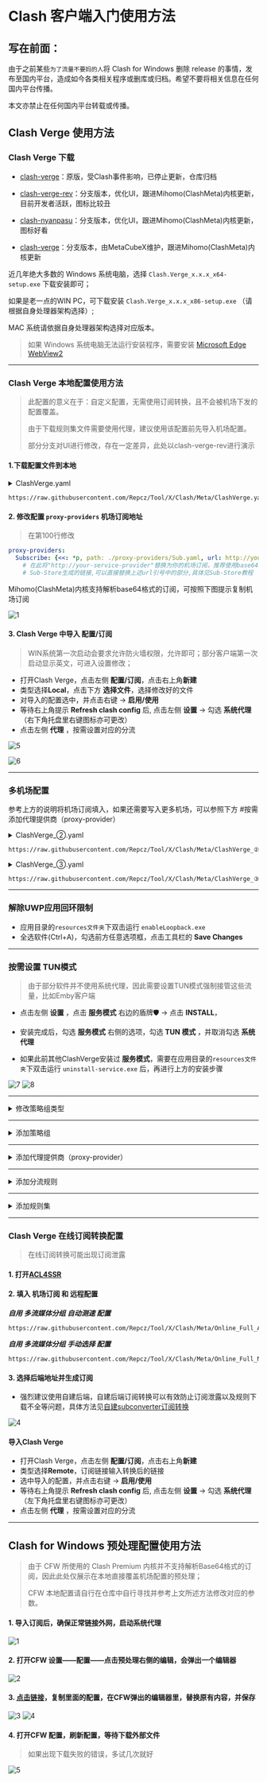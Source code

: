# Clash 客户端入门使用方法

## 写在前面：
由于之前某些`为了流量不要妈的人`将 Clash for Windows 删除 release 的事情，发布至国内平台，造成如今各类相关程序或删库或归档。希望不要将相关信息在任何国内平台传播。

本文亦禁止在任何国内平台转载或传播。


## Clash Verge 使用方法

### Clash Verge 下载

* [clash-verge](https://github.com/zzzgydi/clash-verge/releases)：原版，受Clash事件影响，已停止更新，仓库归档

* [clash-verge-rev](https://github.com/clash-verge-rev/clash-verge-rev/releases)：分支版本，优化UI，跟进Mihomo(ClashMeta)内核更新，目前开发者活跃，图标比较丑

* [clash-nyanpasu](https://github.com/keiko233/clash-nyanpasu/releases)：分支版本，优化UI，跟进Mihomo(ClashMeta)内核更新，图标好看

* [clash-verge](https://github.com/MetaCubeX/clash-verge/releases)：分支版本，由MetaCubeX维护，跟进Mihomo(ClashMeta)内核更新

近几年绝大多数的 Windows 系统电脑，选择 `Clash.Verge_x.x.x_x64-setup.exe` 下载安装即可；

如果是老一点的WIN PC，可下载安装 `Clash.Verge_x.x.x_x86-setup.exe` （请根据自身处理器架构选择）; 

MAC 系统请依据自身处理器架构选择对应版本。

> 如果 Windows 系统电脑无法运行安装程序，需要安装 [Microsoft Edge WebView2](https://developer.microsoft.com/en-us/microsoft-edge/webview2/?form=MA13LH#download-section)

---

### Clash Verge 本地配置使用方法

> 此配置的意义在于：自定义配置，无需使用订阅转换，且不会被机场下发的配置覆盖。
>
> 由于下载规则集文件需要使用代理，建议使用该配置前先导入机场配置。
>
> 部分分支对UI进行修改，存在一定差异，此处以clash-verge-rev进行演示

#### 1.下载配置文件到本地

<details>
  <summary>ClashVerge.yaml</summary>

- [x] 地区分流（香港、美国、日本、台湾、新加坡）
- [x] 苹果、谷歌、微软、电报、推特分流
- [x] 流媒体（不支持单独分流）
- [x] 自动选择最低延迟
- [ ] 负载均衡
- [x] 故障转移
- [x] 广告屏蔽

</details>

```
https://raw.githubusercontent.com/Repcz/Tool/X/Clash/Meta/ClashVerge.yaml
```

#### 2. 修改配置 `proxy-providers` 机场订阅地址

> 在第100行修改

```yaml
proxy-providers:
  Subscribe: {<<: *p, path: ./proxy-providers/Sub.yaml, url: http://your-service-provider}
    # 在此将"http://your-service-provider"替换为你的机场订阅，推荐使用base64或者node list
    # Sub-Store生成的链接,可以直接替换上述url引号中的部分,具体见Sub-Store教程         
```
Mihomo(ClashMeta)内核支持解析base64格式的订阅，可按照下图提示复制机场订阅

![1](https://github.com/Repcz/Tool/blob/X/Clash/Meta/Photo/1.png)


#### 3. Clash Verge 中导入 **配置/订阅**
> WIN系统第一次启动会要求允许防火墙权限，允许即可；部分客户端第一次启动显示英文，可进入设置修改；
* 打开Clash Verge，点击左侧 **配置/订阅**，点击右上角**新建**
* 类型选择**Local**，点击下方 **选择文件**，选择修改好的文件
* 对导入的配置选中，并点击右键 → **启用/使用**
* 等待右上角提示 **Refresh clash config** 后, 点击左侧 **设置** → 勾选 **系统代理** （右下角托盘里右键图标亦可更改）
* 点击左侧 **代理** ，按需设置对应的分流

![5](https://github.com/Repcz/Tool/blob/X/Clash/Meta/Photo/5.png)

![6](https://github.com/Repcz/Tool/blob/X/Clash/Meta/Photo/6.png)


---

### 多机场配置

参考上方的说明将机场订阅填入，如果还需要写入更多机场，可以参照下方 #按需添加代理提供商（proxy-provider）


<details>
  <summary>ClashVerge_②.yaml</summary>

- [x] 适配同时使用两个机场
- [x] 地区分流（香港、美国、日本、台湾、新加坡）
- [x] 苹果、谷歌、微软、电报、推特分流
- [x] 流媒体（不支持单独分流）
- [x] 自动选择最低延迟
- [ ] 负载均衡
- [x] 故障转移
- [x] 广告屏蔽

</details>

```
https://raw.githubusercontent.com/Repcz/Tool/X/Clash/Meta/ClashVerge_②.yaml
```

<details>
  <summary>ClashVerge_③.yaml</summary>

- [x] 适配同时使用三个机场
- [x] 地区分流（香港、美国、日本、台湾、新加坡）
- [x] 苹果、谷歌、微软、电报、推特分流
- [x] 流媒体（不支持单独分流）
- [x] 自动选择最低延迟
- [ ] 负载均衡
- [x] 故障转移
- [x] 广告屏蔽

</details>

```
https://raw.githubusercontent.com/Repcz/Tool/X/Clash/Meta/ClashVerge_③.yaml
```

---
### 解除UWP应用回环限制

* 应用目录的`resources文件夹`下双击运行 `enableLoopback.exe`
* 全选软件(Ctrl+A)，勾选前方任意选项框，点击工具栏的 **Save Changes**

---

### 按需设置 TUN模式
> 由于部分软件并不使用系统代理，因此需要设置TUN模式强制接管这些流量，比如Emby客户端

* 点击左侧 **设置** ，点击 **服务模式** 右边的盾牌🛡 → 点击 **INSTALL**，

* 安装完成后，勾选 **服务模式** 右侧的选项，勾选 **TUN 模式** ，并取消勾选 **系统代理**

* 如果此前其他ClashVerge安装过 **服务模式**，需要在应用目录的`resources文件夹`下双击运行 `uninstall-service.exe` 后，再进行上方的安装步骤

![7](https://github.com/Repcz/Tool/blob/X/Clash/Meta/Photo/7.png)
![8](https://github.com/Repcz/Tool/blob/X/Clash/Meta/Photo/8.png)

---

<details>
  <summary>修改策略组类型</summary>

### 按需修改策略组类型（自动选择/手动选择/故障回退/负载均衡）

默认地区/国家策略组，全部为自动选择最低延迟，测试地址为：`http://www.gstatic.com/generate_204` , 测试间隔：900秒

* 点击左侧 **配置/订阅** → 找到使用的配置并右键 → **修改配置**
* 找到第140行 `- {name: 🇭🇰 香港节点, <<: *auto, filter: ...."}`，将 `*auto` 修改为 `*select`；注意修改后的`<<: *select`中的 `*` 前面有空格
- `自动选择`策略组对应 `*auto`
- `手动选择`策略组对应 `*select`
- `故障回退`策略组对应 `*fallback`
- `负载均衡`策略组对应 `*load-balance`

eg:
```yaml
proxy-groups:
...

  - {name: 🇭🇰 香港节点, <<: *auto, filter: "^(?=.*((?i)🇭🇰|香港|(\b(HK|Hong)\b)))(?!.*((?i)回国|校园|游戏|(\b(GAME)\b))).*$"}
```

👇
```yaml
proxy-groups:
...

  - {name: 🇭🇰 香港节点, <<: *select, filter: "^(?=.*((?i)🇭🇰|香港|(\b(HK|Hong)\b)))(?!.*((?i)回国|校园|游戏|(\b(GAME)\b))).*$"}
```

</details>

---

<details>
  <summary>添加策略组</summary>

### 按需添加策略组

如果需要添加**筛选节点用的地区/国家策略组**，可以按照如下格式将策略组填写在`proxy-groups`下方

注意：`-` 前面有两个空格，不要使用Tab进行缩进，使用英文`,` ，符号后有空格

eg:
```yaml
proxy-groups:
...

  - {name: 地区策略组名称1, <<: *auto, filter: "正则表达式"}

  - {name: 地区策略组名称2, <<: *select, filter: "正则表达式"}

  - {name: 地区策略组名称3, <<: *fallback, filter: "正则表达式"}
```

并且需要在 第71行 添加 **对应的策略组名称**

这样所有策略组中带有`*pg`的策略组都会添加此策略组

eg:
```yaml
pg: &pg {type: select, proxies: [🚀 手动切换, 🇭🇰 香港节点, 🇺🇸 美国节点, 🇸🇬 狮城节点, 🇯🇵 日本节点,  🇨🇳 台湾节点, ♻️ 自动选择, ⚠️ 故障转移, DIRECT]}
```

👇
```yaml
...
pg: &pg {type: select, proxies: [🚀 手动切换, 🇭🇰 香港节点, 🇺🇸 美国节点, 🇸🇬 狮城节点, 🇯🇵 日本节点,  🇨🇳 台湾节点, 地区策略组名称1, ♻️ 自动选择, ⚠️ 故障转移, DIRECT]}
```

---

如果需要自定义**策略组需要包含哪些策略组**，可以按照如下格式将策略组填写在`proxy-groups`下方

注意：`-` 前面有两个空格，不要使用Tab进行缩进，使用英文`,` ，符号后有空格

```yaml
proxy-groups:
...

  - {name: 📺 哔哩哔哩, type: select, proxies: [DIRECT, 🇭🇰 香港节点, 🇨🇳 台湾节点]}
```

---

如果希望某个策略组包含某个机场(proxy-providers)的所有节点，或者对其单独筛选，可以按照如下格式将策略组填写在`proxy-groups`下方

- `use: [Subscribe]`：表示该策略组将包含这个`proxy-provider`的所有节点，`[Subscribe]`必须是`proxy-providers`中存在的；可以写多个，例如`[Subscribe1, Subscribe2, Subscribe3]`

- 如果后面写上`filter: "正则表达式"`，则将会对`Subscribe`这个`proxy-provider`的节点进行筛选

- `use: [Subscribe]` 和 `filter: "正则表达式"` 都是可选项

注意：`-` 前面有两个空格，不要使用Tab进行缩进，使用英文`,` ，符号后有空格

```yaml
proxy-groups:
...

  - {name: 🚀 手动切换, type: select, use: [Subscribe], proxies: [🇭🇰 香港节点, 🇺🇸 美国节点, 🇸🇬 狮城节点, 🇯🇵 日本节点, 🇨🇳 台湾节点, DIRECT]}
```
</details>


---

<details>
  <summary>添加代理提供商（proxy-provider）</summary>

### 按需添加代理提供商（proxy-provider）

> 可以参考上方的多机场配置

可以按照如下格式将策略组填写在`proxy-providers`下方

注意：proxy-provider 的名称前面有两个空格，不要使用Tab进行缩进，使用英文`,` ，符号后有空格


```yaml
proxy-providers:
  Subscribe: {<<: *p, path: ./proxy-providers/Sub.yaml, url: http://your-service-provider}
```

👇
```yaml
proxy-providers:
  Subscribe: {<<: *p, path: ./proxy-providers/Sub.yaml, url: http://your-service-provider}

  Subscribe2: {<<: *p, path: ./proxy-providers/Sub2.yaml, url: http://your-service-provider}
```

同时需要修改所有的`use:`参数，建议使用全局替换，将`use: [Subscribe]`替换为`use: [Subscribe, Subscribe2]`

</details>


---

<details>
  <summary>添加分流规则</summary>

### 按需添加分流规则

> 以下内容参考：
> - [Clash 规则](https://clash.wiki/configuration/rules.html)
> - [虚空终端 规则配置](https://wiki.metacubex.one/config/rules/)

Clash的规则都在写`rule`下方，其格式如下 (MATCH / IP类规则 除外）
```
# 类型,参数,策略(,no-resolve)
TYPE,ARGUMENT,POLICY(,no-resolve)
```

规则将按照从上到下的顺序匹配，列表顶部的规则优先级高于其底下的规则

最末尾规则一定是 MATCH 规则，当所有规则都不匹配时使用该规则。

以下是一个示例，请不要照抄：

```yaml
rules:
  - DOMAIN-SUFFIX,google.com,auto
  - DOMAIN-KEYWORD,google,auto
  - DOMAIN,ad.com,REJECT
  - SRC-IP-CIDR,192.168.1.201/32,DIRECT
  - IP-CIDR,127.0.0.0/8,DIRECT
  - IP-CIDR6,2620:0:2d0:200::7/32,auto
  - GEOIP,CN,DIRECT
  - DST-PORT,80,DIRECT
  - SRC-PORT,7777,DIRECT
  - IN-TYPE,SOCKS/HTTP,auto
  - AND,((DOMAIN,baidu.com),(NETWORK,UDP)),DIRECT
  - OR,((NETWORK,UDP),(DOMAIN,baidu.com)),REJECT
  - NOT,((DOMAIN,baidu.com)),PROXY
  - RULE-SET,providername,proxy
  - PROCESS-NAME,curl,PROXY
  - SUB-RULE,(AND,((NETWORK,UDP))),sub-rule
  - GEOSITE,youtube,PROXY
  - GEOIP,cn,DIRECT
  - MATCH,auto
```

**规则类型**

以下部分介绍了部分规则类型及其使用方法，Mihomo(ClashMeta)内核的更多详细规则见[虚空终端 WIKI](https://wiki.metacubex.one/config/rules/)

- DOMAIN 域名
```yaml
rules:
  - DOMAIN,www.google.com,policy 
```
域名规则，如果请求的域完全匹配，则会匹配上此规则

- DOMAIN-SUFFIX 域名后缀
```yaml
rules:
  - DOMAIN-SUFFIX,youtube.com,policy 
```
域名后缀规则，如果请求的域名后缀匹配，则会匹配上此规则

例：“google.com”匹配“www.google.com”、“mail.google.com”和“google.com”, 但不匹配“content-google.com”


- DOMAIN-KEYWORD 域名关键词
```yaml
rules:
  - DOMAIN-KEYWORD,google,policy 
```
域名关键词规则，如果请求的域名中包含关键字，则会匹配上此规则


- GEOSITE (CLashMeta专属)

域名集合,匹配集合内的域名,具体参考 [v2fly/domain-list-community](https://github.com/v2fly/domain-list-community/tree/master/data)
```yaml
rules:
  - GEOSITE,google,proxy
  - GEOSITE,cn,DIRECT
```

- GEOIP

国家IP代码规则,匹配集合内相应的IP范围
```yaml
rules:
  - GEOIP,CN,DIRECT
  - GEOIP,LAN,DIRECT
```

- IP-CIDR IPv4地址段

IP-CIDR 规则用于根据数据包的目标 IPv4 地址路由数据包.

>WARNING
>
>使用这种规则时, Clash 将域名解析为 IPv4 地址. 如果要跳过 DNS 解析, 请使用 no-resolve 选项.

```yaml
rules:
  - IP-CIDR,127.0.0.0/8,DIRECT 
```
将任何目标 IP 地址为 127.0.0.0/8 的数据包路由到 DIRECT.

- IP-CIDR6 IPv6地址段

IP-CIDR6 规则用于根据数据包的目标 IPv6 地址路由数据包.

>WARNING
>
>使用这种规则时, Clash 将域名解析为 IPv6 地址. 如果要跳过 DNS 解析, 请使用 no-resolve 选项.
```yaml
rules:
  - IP-CIDR6,2620:0:2d0:200::7/32,policy 
```
将任何目标 IP 地址为 2620:0:2d0:200::7/32 的数据包路由到 policy.


- PROCESS-NAME 源进程名

PROCESS-NAME 规则用于根据发送数据包的进程名称路由数据包.

```yaml
rules:
  - PROCESS-NAME,nc,DIRECT 
```
将任何来自进程 nc 的数据包路由到 DIRECT.

- PROCESS-PATH 源进程路径

PROCESS-PATH 规则用于根据发送数据包的进程路径路由数据包.

```yaml
rules:
  - PROCESS-PATH,/usr/local/bin/nc,DIRECT
```
将任何来自路径为 /usr/local/bin/nc 的进程的数据包路由到 DIRECT.

- RULE-SET 规则集

RULE-SET 规则用于根据 Rule Providers 规则集 的结果路由数据包. 当 Clash 使用此规则时, 它会从指定的 Rule Providers 规则集中加载规则, 然后将数据包与规则进行匹配. 如果数据包与任何规则匹配, 则将数据包路由到指定的策略, 否则跳过此规则.

>WARNING
>
>使用 RULE-SET 时, 当规则集的类型为 IPCIDR , Clash 将解析域名以获取 IP 地址. 如果要跳过 DNS 解析, 请使用 no-resolve 选项.
```yaml
rules:
  - RULE-SET,my-rule-provider,DIRECT 
```
从 my-rule-provider 加载所有规则


- MATCH 全匹配

MATCH 规则用于路由剩余的数据包. 该规则是必需的, 通常用作最后一条规则.
```yaml
rules:
  - MATCH,policy 
```
将上面没有匹配到的请求走该策略

</details>

---

<details>
  <summary>添加规则集</summary>

### 按需添加规则集

规则集添加可以按以下格式进行添加，注意：前面有两个空格，不要使用Tab进行缩进，使用英文`,` ，符号后有空格

由于 规则集 有三种 行为类型(behavior：domain, ipcidr or classical)，和两种 格式(format：yaml or text)，因此有6种不同的组合，需要针对规则集内容来书写不同的参数

- `behavior: classical` `format: yaml`

其规则集内容格式如下：

```yaml
payload:
  - DOMAIN-SUFFIX,google.com
  - DOMAIN-KEYWORD,google
  - DOMAIN,ad.com
  - SRC-IP-CIDR,192.168.1.201/32
  - IP-CIDR,127.0.0.0/8
  - GEOIP,CN
  - DST-PORT,80
  - SRC-PORT,7777
```

在 clash中的书写格式（`format: yaml`可以省略）：

```yaml
rule-providers:
  Apple: {type: http, behavior: classical, interval: 86400, path: ./rule-providers/Apple.yaml, url: https://raw.githubusercontent.com/ACL4SSR/ACL4SSR/master/Clash/Providers/Apple.yaml}
```


由于在我的配置里写了锚点，用`c: &c {type: http, behavior: classical, interval: 86400}`进行替代，因此也可以写成如下写法，其他的`behavior`也可以进行替代：

```yaml
rule-providers:
  Apple: {<<: *c, interval: 86400, path: ./rule-providers/Apple.yaml, url: https://raw.githubusercontent.com/ACL4SSR/ACL4SSR/master/Clash/Providers/Apple.yaml}
```

同时需要在`rule`中为其指定策略：
```yaml
rules:
  - RULE-SET,Apple,DIRECT 
```

---

- `behavior: classical` `format: text`

其规则集内容格式如下：

```yaml
DOMAIN-SUFFIX,google.com
DOMAIN-KEYWORD,google
DOMAIN,ad.com
SRC-IP-CIDR,192.168.1.201/32
IP-CIDR,127.0.0.0/8
GEOIP,CN
DST-PORT,80
SRC-PORT,7777
```

在 clash中的书写格式（需要加一个`format: text`）：

```yaml
rule-providers:
  Apple: {type: http, behavior: classical, format: text, interval: 86400, path: ./rule-providers/Apple.yaml, url: https://github.com/Repcz/Tool/raw/X/Clash/Rules/Apple.list}
```



同时需要在`rule`中为其指定策略：
```yaml
rules:
  - RULE-SET,Apple,DIRECT 
```

---

后续仅展示不同`behavior`的区别，具体书写格式和指定策略将省略

- `behavior: domain` `format: yaml`

```yaml
payload:
  - '.blogger.com'
  - '*.*.microsoft.com'
  - 'books.itunes.apple.com'
```

- `behavior: domain` `format: text`

```yaml
.blogger.com
*.*.microsoft.com
books.itunes.apple.com
```

- `behavior: ipcidr` `format: yaml`
```yaml
payload:
  - '192.168.1.0/24'
  - '10.0.0.0.1/32'
```

- `behavior: ipcidr` `format: text`
```yaml
192.168.1.0/24
10.0.0.0.1/32
```
</details>

---

### Clash Verge 在线订阅转换配置
> 在线订阅转换可能出现订阅泄露

#### 1. 打开[ACL4SSR](https://acl4ssr-sub.github.io/) 
#### 2. 填入 **机场订阅** 和 **远程配置**

**_自用 多流媒体分组 自动测速 配置_**
```
https://raw.githubusercontent.com/Repcz/Tool/X/Clash/Meta/Online_Full_Auto.ini
```
**_自用 多流媒体分组 手动选择 配置_**
```
https://raw.githubusercontent.com/Repcz/Tool/X/Clash/Meta/Online_Full_NoAuto.ini
```

#### 3. 选择后端地址并生成订阅
* 强烈建议使用自建后端，自建后端订阅转换可以有效防止订阅泄露以及规则下载不全等问题，具体方法见[自建subconverter订阅转换](https://github.com/Repcz/Tool/tree/X/subconverter)

![4](https://github.com/Repcz/Tool/blob/X/Clash/Meta/Photo/4.PNG)

#### 导入Clash Verge

* 打开Clash Verge，点击左侧 **配置/订阅**，点击右上角**新建**
* 类型选择**Remote**，订阅链接输入转换后的链接
* 选中导入的配置，并点击右键 → **启用/使用**
* 等待右上角提示 **Refresh clash config** 后, 点击左侧 **设置** → 勾选 **系统代理** （左下角托盘里右键图标亦可更改）
* 点击左侧 **代理** ，按需设置对应的分流

---

## Clash for Windows 预处理配置使用方法

> 由于 CFW 所使用的 Clash Premium 内核并不支持解析Base64格式的订阅，因此此处仅展示在本地直接覆盖机场配置的预处理；
> 
> CFW 本地配置请自行在仓库中自行寻找并参考上文所述方法修改对应的参数。

#### 1. 导入订阅后，确保正常链接外网，启动系统代理
![1](https://github.com/Repcz/Tool/blob/X/Clash/Premium/Photo/1.png)

#### 2. 打开CFW 设置——配置——点击预处理右侧的编辑，会弹出一个编辑器
![2](https://github.com/Repcz/Tool/blob/X/Clash/Premium/Photo/2.png)

#### 3. [点击链接](https://github.com/Repcz/Tool/blob/X/Clash/Premium/CFW_parser.yaml)，复制里面的配置，在CFW弹出的编辑器里，替换原有内容，并保存
![3](https://github.com/Repcz/Tool/blob/X/Clash/Premium/Photo/3.png)
![4](https://github.com/Repcz/Tool/blob/X/Clash/Premium/Photo/4.png)

#### 4. 打开CFW 配置，刷新配置，等待下载外部文件

> 如果出现下载失败的错误，多试几次就好

![5](https://github.com/Repcz/Tool/blob/X/Clash/Premium/Photo/5.png)



